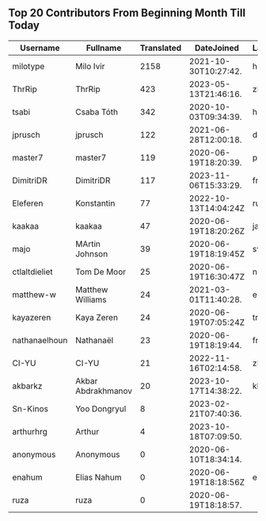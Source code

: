 ## Top 20 Contributors From Beginning Month Till Today ##
|Username|Fullname|Translated|DateJoined|Language|
|--------|--------|----------|----------|-------|
|milotype|Milo Ivir|2158|2021-10-30T10:27:42.|hr|
|ThrRip|ThrRip|423|2023-05-13T21:46:16.|zh_Hans|
|tsabi|Csaba Tóth|342|2020-10-03T09:34:39.|hu|
|jprusch|jprusch|122|2021-06-28T12:00:18.|de|
|master7|master7|119|2020-06-19T18:20:39.|pl|
|DimitriDR|DimitriDR|117|2023-11-06T15:33:29.|fr|
|Eleferen|Konstantin|77|2022-10-13T14:04:24Z|ru|
|kaakaa|kaakaa|47|2020-06-19T18:20:26Z|ja|
|majo|MArtin Johnson|39|2020-06-19T18:19:45Z|sv|
|ctlaltdieliet|Tom De Moor|25|2020-06-19T16:30:47Z|nl|
|matthew-w|Matthew Williams|24|2021-03-01T11:40:28.|en_AU|
|kayazeren|Kaya Zeren|24|2020-06-19T07:05:24Z|tr|
|nathanaelhoun|Nathanaël|23|2020-06-19T18:19:44.|fr|
|CI-YU|CI-YU|21|2022-11-16T02:14:58.|zh_Hant|
|akbarkz|Akbar Abdrakhmanov|20|2023-10-17T14:38:22.|kk|
|Sn-Kinos|Yoo Dongryul|8|2023-02-21T07:40:36.||
|arthurhrg|Arthur|4|2023-10-18T07:09:50.||
|anonymous|Anonymous|0|2020-06-10T18:34:14.||
|enahum|Elias  Nahum|0|2020-06-19T18:18:56Z|es|
|ruza|ruza|0|2020-06-19T18:18:57.||
